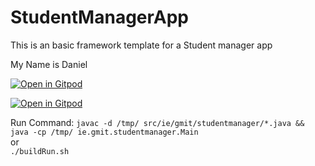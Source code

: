 # StudentManagerApp
This is an basic framework template for a Student manager app

My Name is Daniel

[![Open in Gitpod](https://gitpod.io/button/open-in-gitpod.svg)](https://gitpod.io/#https://github.com/danielcregg/student-manager-app-lab-current)

[![Open in Gitpod](https://avatars0.githubusercontent.com/u/37021919?s=200&v=4)](https://gitpod.io/workspaces)

Run Command:
`javac -d /tmp/ src/ie/gmit/studentmanager/*.java && java -cp /tmp/ ie.gmit.studentmanager.Main`  
or  
`./buildRun.sh`
